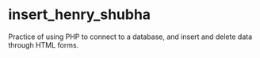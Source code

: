 # insert_henry_shubha
Practice of using PHP to connect to a database, and insert and delete data through HTML forms. 
